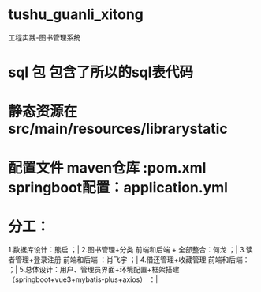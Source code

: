 # tushu_guanli_xitong
工程实践-图书管理系统
# sql 包 包含了所以的sql表代码
# 静态资源在 src/main/resources/librarystatic
# 配置文件 maven仓库 :pom.xml   springboot配置：application.yml
# 分工：
1.数据库设计：熊启 ；|
2.图书管理+分类 前端和后端 + 全部整合：何龙 ；|
3.读者管理+登录注册 前端和后端 ：肖飞宇 ；|
4.借还管理+收藏管理 前端和后端： ；|
5.总体设计：用户、管理员界面+环境配置+框架搭建（springboot+vue3+mybatis-plus+axios） ：|
